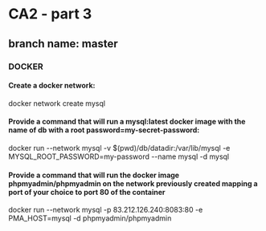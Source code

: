 # CA2 - part 3
## branch name: master

### DOCKER
#### Create a **docker network**:
docker network create mysql

#### Provide a command that will run a mysql:latest docker image with the name of db with a root password=my-secret-password:
docker run --network mysql -v $(pwd)/db/datadir:/var/lib/mysql -e MYSQL_ROOT_PASSWORD=my-password --name mysql -d mysql

#### Provide a command that will run the docker image phpmyadmin/phpmyadmin on the network previously created mapping a port of your choice to port 80 of the container
docker run --network mysql -p 83.212.126.240:8083:80 -e PMA_HOST=mysql -d phpmyadmin/phpmyadmin
